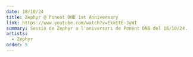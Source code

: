 ```yaml
---
date: 18/10/24
title: Zephyr @ Ponent DNB 1st Anniversary 
link: https://www.youtube.com/watch?v=EkvEtE-JyWI
summary: Sessió de Zephyr a l'aniversari de Ponent DNB del 18/10/24.
artists:
  - Zephyr
order: 5
---
```

